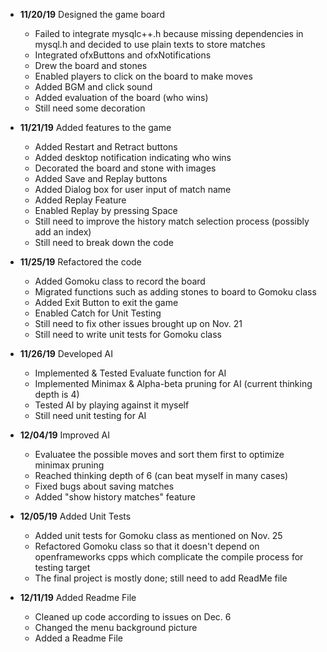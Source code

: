 - **11/20/19** Designed the game board
  - Failed to integrate mysqlc++.h because missing dependencies in mysql.h and decided to use plain texts to store matches
  - Integrated ofxButtons and ofxNotifications
  - Drew the board and stones
  - Enabled players to click on the board to make moves
  - Added BGM and click sound
  - Added evaluation of the board (who wins)
  - Still need some decoration

- **11/21/19** Added features to the game
  - Added Restart and Retract buttons
  - Added desktop notification indicating who wins
  - Decorated the board and stone with images
  - Added Save and Replay buttons
  - Added Dialog box for user input of match name
  - Added Replay Feature
  - Enabled Replay by pressing Space
  - Still need to improve the history match selection process (possibly add an index)
  - Still need to break down the code

- **11/25/19** Refactored the code
  - Added Gomoku class to record the board
  - Migrated functions such as adding stones to board to Gomoku class
  - Added Exit Button to exit the game
  - Enabled Catch for Unit Testing
  - Still need to fix other issues brought up on Nov. 21
  - Still need to write unit tests for Gomoku class

- **11/26/19** Developed AI
  - Implemented & Tested Evaluate function for AI
  - Implemented Minimax & Alpha-beta pruning for AI (current thinking depth is 4)
  - Tested AI by playing against it myself
  - Still need unit testing for AI

- **12/04/19** Improved AI
  - Evaluatee the possible moves and sort them first to optimize minimax pruning
  - Reached thinking depth of 6 (can beat myself in many cases)
  - Fixed bugs about saving matches
  - Added "show history matches" feature

- **12/05/19** Added Unit Tests
  - Added unit tests for Gomoku class as mentioned on Nov. 25
  - Refactored Gomoku class so that it doesn't depend on openframeworks cpps which complicate the compile process for testing target
  - The final project is mostly done; still need to add ReadMe file
  
- **12/11/19** Added Readme File
  -  Cleaned up code according to issues on Dec. 6
  -  Changed the menu background picture
  -  Added a Readme File
